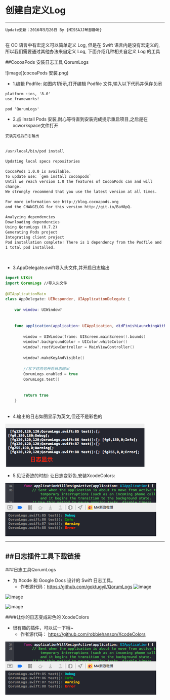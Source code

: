 # 创建自定义Log
----
```objc
Update更新：2016年5月26日 By {MISSAJJ琴瑟静听}
  
```
在 OC 语言中有宏定义可以简单定义 Log, 但是在 Swift 语言内是没有宏定义的, 所以我们需要通过其他办法来自定义 Log, 下面介绍几种相关自定义 Log 的工具


##CocoaPods 安装日志工具 QorumLogs

![image](cocoaPods 安装.png)

- 1.编辑 Podfile: 如图内1所示,打开编辑 Podfile 文件,输入以下代码并保存关闭


```
platform :ios, '8.0'
use_frameworks!

pod 'QorumLogs'
```

- 2.点 Install Pods 安装,耐心等待直到安装完成提示重启项目,之后是在xcworkspace文件打开

```
安装完成后日志输出


/usr/local/bin/pod install

Updating local specs repositories

CocoaPods 1.0.0 is available.
To update use: `gem install cocoapods`
Until we reach version 1.0 the features of CocoaPods can and will change.
We strongly recommend that you use the latest version at all times.

For more information see http://blog.cocoapods.org
and the CHANGELOG for this version http://git.io/BaH8pQ.

Analyzing dependencies
Downloading dependencies
Using QorumLogs (0.7.2)
Generating Pods project
Integrating client project
Pod installation complete! There is 1 dependency from the Podfile and 1 total pod installed.



```

- 3.AppDelegate.swift导入头文件,并开启日志输出


```Swift
import UIKit
import QorumLogs //导入头文件

@UIApplicationMain
class AppDelegate: UIResponder, UIApplicationDelegate {

    var window: UIWindow?


    func application(application: UIApplication, didFinishLaunchingWithOptions launchOptions: [NSObject: AnyObject]?) -> Bool {
        
        window = UIWindow(frame: UIScreen.mainScreen().bounds)
        window?.backgroundColor = UIColor.whiteColor()
        window?.rootViewController = MainViewController()
        
        window?.makeKeyAndVisible()
        
        //写下这两句开启日志输出
        QorumLogs.enabled = true
        QorumLogs.test()
        
        
        return true
    }
    
```
- 4.输出的日志如图显示为英文,但还不是彩色的


![image](images/CreateProject/日志显示.png)

- 5.见证奇迹的时刻: 让日志变彩色,安装XcodeColors:

![image](images/CreateProject/彩色日志.png)


----

##日志插件工具下载链接
---
###日志工具QorumLogs

- 为 Xcode 和 Google Docs 设计的 Swift 日志工具。
  - 作者源代码：https://github.com/goktugyil/QorumLogs
![image](https://camo.githubusercontent.com/c3ee4351e7a0b12e3fa4f918571bdb5c317a22d6/687474703a2f2f692e696d6775722e636f6d2f3367504a4861592e676966)

![image](https://camo.githubusercontent.com/97070f770e55da7d42bae435cfc027b9ec84901a/687474703a2f2f692e696d6775722e636f6d2f537a78545879762e706e67)

![image](https://camo.githubusercontent.com/2fc12517298757e8e188e9265d7166d2bfac324e/687474703a2f2f692e696d6775722e636f6d2f4b374f577142772e676966)

####让你的日志变成彩色的 XcodeColors
- 很有趣的插件，可以试一下哦~
  - 作者源代码： https://github.com/robbiehanson/XcodeColors


![image](images/CreateProject/彩色日志.png)

